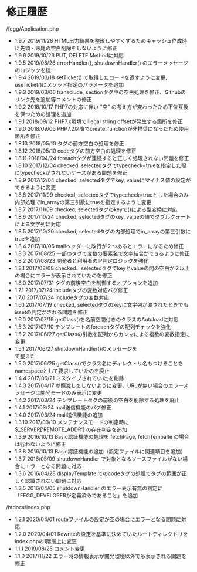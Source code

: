 修正履歴
====
/fegg/Application.php
- 1.9.7
  2019/11/28 HTML出力結果を整形しやすくするためキャッシュ作成時に先頭・末尾の空白削除をしないように修正
- 1.9.6
  2019/10/23 PUT, DELETE Methodに対応
- 1.9.5
  2019/08/26 errorHandler(), shutdownHandler() のエラーメッセージのロジックを統一
- 1.9.4
  2019/03/18 setTicket() で取得したコードを返すように変更, useTicket()にメソッド指定のパラメータを追加
- 1.9.3
  2019/03/06 transclude, sectionタグ中の空白処理を修正、Githubのリンク先を追加等コメントの修正
- 1.9.2
  2018/10/17 PHP7の対応に伴い "空" の考え方が変わったため下位互換を保つための処理を追加
- 1.9.1
  2018/09/12 PHP7.x環境でillegal string offsetが発生する箇所を修正
- 1.9.0
  2018/09/06 PHP7.2以降でcreate_functionが非推奨になったため使用箇所を修正
- 1.8.13
  2018/05/10 タグの前方空白の処理を修正
- 1.8.12
  2018/05/10 codeタグの前方空白の処理を修正
- 1.8.11
  2018/04/24 foreachタグが連続すると正しく処理されない問題を修正
- 1.8.10
  2017/12/04 checked, selectedタグでtypecheck=trueを指定した際にtypecheckがされないケースがある問題を修正
- 1.8.9
  2017/12/04 checked, selectedタグでkey, valueにマイナス値の設定ができるように変更
- 1.8.8
  2017/11/09 checked, selectedタグでtypecheck=trueとした場合のみ内部処理でin_arrayの第三引数にtrueを指定するように変更
- 1.8.7
  2017/11/09 checked, selectedタグのkeyで()による型変換に対応
- 1.8.6
  2017/10/24 checked, selectedタグのkey, valueの値でダブルクォートによる文字列に対応
- 1.8.5
  2017/10/20 checked, selectedタグの内部処理でin_arrayの第三引数にtrueを追加
- 1.8.4
  2017/10/06 mailヘッダーに改行が２つあるとエラーになるため修正
- 1.8.3
  2017/08/25 一部のタグで変数の要素名で文字結合ができるように修正
- 1.8.2
  2017/08/23 開発者と利用者のIP判定ロジックを強化
- 1.8.1
  2017/08/08 checked、selectedタグでkeyとvalueの間の空白が２以上の場合にエラーが表示されていたのを修正
- 1.8.0
  2017/07/31 タグの前後空白を制御するオプションを追加
- 1.7.1
  2017/07/24 includeタグの変数対応バグ修正
- 1.7.0
  2017/07/24 includeタグの変数対応
- 1.6.1
  2017/07/19 checked, selectedタグのkeyに文字列が渡されたときでもissetの判定がされる問題を修正
- 1.6.0
  2017/07/19 getClass()を名前空間付きのクラスのAutoloadに対応
- 1.5.3
  2017/07/10 テンプレートのforeachタグの配列チェックを強化
- 1.5.2
  2017/06/27 getClassの引数を配列からカンマによる複数の変数指定に変更
- 1.5.1
  2017/06/27 shutdownHandler()のメッセージを<br />で整えた
- 1.5.0
  2017/06/25 getClass()でクラス名にディレクトリ名もつけることをnamespaceとして要求していたのを廃止
- 1.4.4
  2017/06/21 ミスタイプされていた;を削除
- 1.4.3
  2017/04/17 参照渡しをしないように変更、URLが無い場合のエラーメッセージは開発モードのみ表示に変更
- 1.4.2
  2017/03/24 テンプレートタグの前後の空白を削除する処理を廃止
- 1.4.1
  2017/03/24 mail送信機能のバグ修正
- 1.4.0
  2017/03/24 mail送信機能の追加
- 1.3.10
  2017/03/10 メンテナンスモードの判定時に $_SERVER['REMOTE_ADDR'] の存在判定を追加
- 1.3.9
  2016/10/13 Basic認証機能の処理を fetchPage, fetchTempalte の場合は行わないように修正
- 1.3.8
  2016/10/13 Basic認証機能の追加（設定ファイルに関連項目を追加）
- 1.3.7
  2016/05/09 shutdownHandler で対象となるソースファイルがない場合にエラーとなる問題に対応
- 1.3.6
  2016/04/28 displayTemplate でのcodeタグの処理でタグの範囲が正しく認識されない問題に対応
- 1.3.5
  2016/04/05 shutdownHandler のエラー表示有無の判定に「FEGG_DEVELOPERが定義済みであること」を追加

/htdocs/index.php
- 1.2.1
  2020/04/01 routeファイルの設定が空の場合にエラーとなる問題に対応
- 1.2.0
  2020/04/01 Rewriteの設定を基準に決めていたルートディレクトリをindex.phpの1階層上に変更
- 1.1.1
  2019/08/26 コメント変更
- 1.1.0
  2017/11/22 エラー時の情報表示が開発環境以外でも表示される問題を修正
